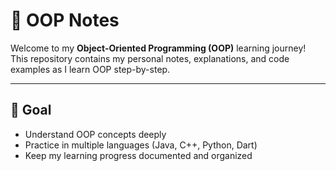 # 📘 OOP Notes

Welcome to my **Object-Oriented Programming (OOP)** learning journey!  
This repository contains my personal notes, explanations, and code examples as I learn OOP step-by-step.

---

## 🎯 Goal
- Understand OOP concepts deeply
- Practice in multiple languages (Java, C++, Python, Dart)
- Keep my learning progress documented and organized
